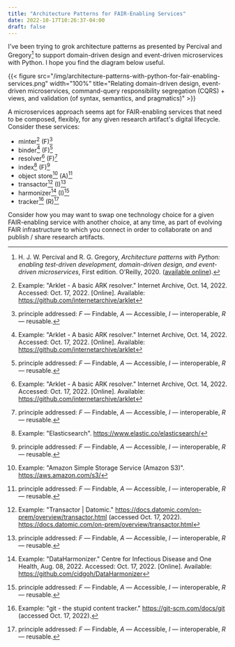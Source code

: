 ```yaml
---
title: "Architecture Patterns for FAIR-Enabling Services"
date: 2022-10-17T10:26:37-04:00
draft: false
---
```


I've been trying to grok architecture patterns as presented by Percival and Gregory[^patterns] to
support domain-driven design and event-driven microservices with Python. I hope you find the diagram below useful.

{{< figure src="/img/architecture-patterns-with-python-for-fair-enabling-services.png" width="100%"
title="Relating domain-driven design, event-driven microservices, command-query responsibility segregation (CQRS) + views, and validation (of syntax, semantics, and pragmatics)" >}}

A microservices approach seems apt for FAIR-enabling services that need to be composed, flexibly,
for any given research artifact's digital lifecycle. Consider these services:

- minter[^arklet] (F)[^FAIR]
- binder[^arklet] (F)[^FAIR]
- resolver[^arklet] (F)[^FAIR]
- index[^index] (F)[^FAIR]
- object store[^objectstore] (A)[^FAIR]
- transactor[^transactor] (I)[^FAIR]
- harmonizer[^harmonizer] (I)[^FAIR]
- tracker[^tracker] (R)[^FAIR]

Consider how you may want to swap one technology choice for a given FAIR-enabling service with
another choice, at any time, as part of evolving FAIR infrastructure to which you connect in order
to collaborate on and publish / share research artifacts.

[^FAIR]: principle addressed: *F* &mdash; Findable, *A* &mdash; Accessible, *I* &mdash; interoperable, *R* &mdash; reusable.

[^arklet]: Example: "Arklet - A basic ARK resolver." Internet Archive, Oct. 14, 2022. Accessed: Oct. 17, 2022. [Online]. Available: https://github.com/internetarchive/arklet

[^index]: Example: "Elasticsearch". https://www.elastic.co/elasticsearch/

[^objectstore]: Example: "Amazon Simple Storage Service (Amazon S3)". https://aws.amazon.com/s3/

[^transactor]: Example: "Transactor | Datomic." https://docs.datomic.com/on-prem/overview/transactor.html (accessed Oct. 17, 2022). https://docs.datomic.com/on-prem/overview/transactor.html

[^harmonizer]: Example: "DataHarmonizer." Centre for Infectious Disease and One Health, Aug. 08, 2022. Accessed: Oct. 17, 2022. [Online]. Available: https://github.com/cidgoh/DataHarmonizer

[^tracker]: Example: "git - the stupid content tracker." https://git-scm.com/docs/git (accessed Oct. 17, 2022).

[^patterns]: H. J. W. Percival and R. G. Gregory, _Architecture patterns with Python: enabling test-driven
development, domain-driven design, and event-driven microservices_, First edition. O’Reilly, 2020.
([available online](https://www.cosmicpython.com/book/preface.html)).